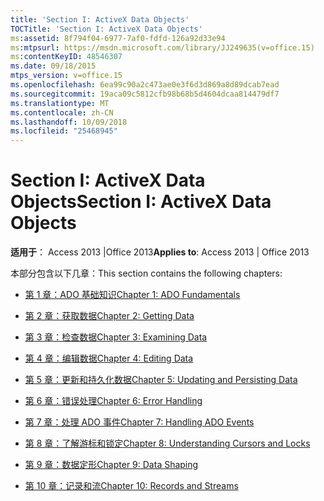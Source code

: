```yaml
---
title: 'Section I: ActiveX Data Objects'
TOCTitle: 'Section I: ActiveX Data Objects'
ms:assetid: 8f794f04-6977-7af0-fdfd-126a92d33e94
ms:mtpsurl: https://msdn.microsoft.com/library/JJ249635(v=office.15)
ms:contentKeyID: 48546307
ms.date: 09/18/2015
mtps_version: v=office.15
ms.openlocfilehash: 6ea99c90a2c473ae0e3f6d3d869a8d89dcab7ead
ms.sourcegitcommit: 19aca09c5812cfb98b68b5d4604dcaa814479df7
ms.translationtype: MT
ms.contentlocale: zh-CN
ms.lasthandoff: 10/09/2018
ms.locfileid: "25468945"
---
```

# <a name="section-i-activex-data-objects"></a><span data-ttu-id="69067-102">Section I: ActiveX Data Objects</span><span class="sxs-lookup"><span data-stu-id="69067-102">Section I: ActiveX Data Objects</span></span>


<span data-ttu-id="69067-103">**适用于**： Access 2013 |Office 2013</span><span class="sxs-lookup"><span data-stu-id="69067-103">**Applies to**: Access 2013 | Office 2013</span></span>

<span data-ttu-id="69067-104">本部分包含以下几章：</span><span class="sxs-lookup"><span data-stu-id="69067-104">This section contains the following chapters:</span></span>

  - [<span data-ttu-id="69067-105">第 1 章：ADO 基础知识</span><span class="sxs-lookup"><span data-stu-id="69067-105">Chapter 1: ADO Fundamentals</span></span>](chapter-1-ado-fundamentals.md)

  - [<span data-ttu-id="69067-106">第 2 章：获取数据</span><span class="sxs-lookup"><span data-stu-id="69067-106">Chapter 2: Getting Data</span></span>](chapter-2-getting-data.md)

  - [<span data-ttu-id="69067-107">第 3 章：检查数据</span><span class="sxs-lookup"><span data-stu-id="69067-107">Chapter 3: Examining Data</span></span>](chapter-3-examining-data.md)

  - [<span data-ttu-id="69067-108">第 4 章：编辑数据</span><span class="sxs-lookup"><span data-stu-id="69067-108">Chapter 4: Editing Data</span></span>](chapter-4-editing-data.md)

  - [<span data-ttu-id="69067-109">第 5 章：更新和持久化数据</span><span class="sxs-lookup"><span data-stu-id="69067-109">Chapter 5: Updating and Persisting Data</span></span>](chapter-5-updating-and-persisting-data.md)

  - [<span data-ttu-id="69067-110">第 6 章：错误处理</span><span class="sxs-lookup"><span data-stu-id="69067-110">Chapter 6: Error Handling</span></span>](chapter-6-error-handling.md)

  - [<span data-ttu-id="69067-111">第 7 章：处理 ADO 事件</span><span class="sxs-lookup"><span data-stu-id="69067-111">Chapter 7: Handling ADO Events</span></span>](chapter-7-handling-ado-events.md)

  - [<span data-ttu-id="69067-112">第 8 章：了解游标和锁定</span><span class="sxs-lookup"><span data-stu-id="69067-112">Chapter 8: Understanding Cursors and Locks</span></span>](chapter-8-understanding-cursors-and-locks.md)

  - [<span data-ttu-id="69067-113">第 9 章：数据定形</span><span class="sxs-lookup"><span data-stu-id="69067-113">Chapter 9: Data Shaping</span></span>](chapter-9-data-shaping.md)

  - [<span data-ttu-id="69067-114">第 10 章：记录和流</span><span class="sxs-lookup"><span data-stu-id="69067-114">Chapter 10: Records and Streams</span></span>](chapter-10-records-and-streams.md)

